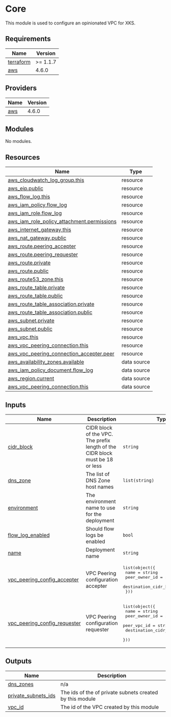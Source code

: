 # Core

This module is used to configure an opinionated VPC for XKS.

## Requirements

| Name | Version |
|------|---------|
| <a name="requirement_terraform"></a> [terraform](#requirement\_terraform) | >= 1.1.7 |
| <a name="requirement_aws"></a> [aws](#requirement\_aws) | 4.6.0 |

## Providers

| Name | Version |
|------|---------|
| <a name="provider_aws"></a> [aws](#provider\_aws) | 4.6.0 |

## Modules

No modules.

## Resources

| Name | Type |
|------|------|
| [aws_cloudwatch_log_group.this](https://registry.terraform.io/providers/hashicorp/aws/4.6.0/docs/resources/cloudwatch_log_group) | resource |
| [aws_eip.public](https://registry.terraform.io/providers/hashicorp/aws/4.6.0/docs/resources/eip) | resource |
| [aws_flow_log.this](https://registry.terraform.io/providers/hashicorp/aws/4.6.0/docs/resources/flow_log) | resource |
| [aws_iam_policy.flow_log](https://registry.terraform.io/providers/hashicorp/aws/4.6.0/docs/resources/iam_policy) | resource |
| [aws_iam_role.flow_log](https://registry.terraform.io/providers/hashicorp/aws/4.6.0/docs/resources/iam_role) | resource |
| [aws_iam_role_policy_attachment.permissions](https://registry.terraform.io/providers/hashicorp/aws/4.6.0/docs/resources/iam_role_policy_attachment) | resource |
| [aws_internet_gateway.this](https://registry.terraform.io/providers/hashicorp/aws/4.6.0/docs/resources/internet_gateway) | resource |
| [aws_nat_gateway.public](https://registry.terraform.io/providers/hashicorp/aws/4.6.0/docs/resources/nat_gateway) | resource |
| [aws_route.peering_accepter](https://registry.terraform.io/providers/hashicorp/aws/4.6.0/docs/resources/route) | resource |
| [aws_route.peering_requester](https://registry.terraform.io/providers/hashicorp/aws/4.6.0/docs/resources/route) | resource |
| [aws_route.private](https://registry.terraform.io/providers/hashicorp/aws/4.6.0/docs/resources/route) | resource |
| [aws_route.public](https://registry.terraform.io/providers/hashicorp/aws/4.6.0/docs/resources/route) | resource |
| [aws_route53_zone.this](https://registry.terraform.io/providers/hashicorp/aws/4.6.0/docs/resources/route53_zone) | resource |
| [aws_route_table.private](https://registry.terraform.io/providers/hashicorp/aws/4.6.0/docs/resources/route_table) | resource |
| [aws_route_table.public](https://registry.terraform.io/providers/hashicorp/aws/4.6.0/docs/resources/route_table) | resource |
| [aws_route_table_association.private](https://registry.terraform.io/providers/hashicorp/aws/4.6.0/docs/resources/route_table_association) | resource |
| [aws_route_table_association.public](https://registry.terraform.io/providers/hashicorp/aws/4.6.0/docs/resources/route_table_association) | resource |
| [aws_subnet.private](https://registry.terraform.io/providers/hashicorp/aws/4.6.0/docs/resources/subnet) | resource |
| [aws_subnet.public](https://registry.terraform.io/providers/hashicorp/aws/4.6.0/docs/resources/subnet) | resource |
| [aws_vpc.this](https://registry.terraform.io/providers/hashicorp/aws/4.6.0/docs/resources/vpc) | resource |
| [aws_vpc_peering_connection.this](https://registry.terraform.io/providers/hashicorp/aws/4.6.0/docs/resources/vpc_peering_connection) | resource |
| [aws_vpc_peering_connection_accepter.peer](https://registry.terraform.io/providers/hashicorp/aws/4.6.0/docs/resources/vpc_peering_connection_accepter) | resource |
| [aws_availability_zones.available](https://registry.terraform.io/providers/hashicorp/aws/4.6.0/docs/data-sources/availability_zones) | data source |
| [aws_iam_policy_document.flow_log](https://registry.terraform.io/providers/hashicorp/aws/4.6.0/docs/data-sources/iam_policy_document) | data source |
| [aws_region.current](https://registry.terraform.io/providers/hashicorp/aws/4.6.0/docs/data-sources/region) | data source |
| [aws_vpc_peering_connection.this](https://registry.terraform.io/providers/hashicorp/aws/4.6.0/docs/data-sources/vpc_peering_connection) | data source |

## Inputs

| Name | Description | Type | Default | Required |
|------|-------------|------|---------|:--------:|
| <a name="input_cidr_block"></a> [cidr\_block](#input\_cidr\_block) | CIDR block of the VPC. The prefix length of the CIDR block must be 18 or less | `string` | n/a | yes |
| <a name="input_dns_zone"></a> [dns\_zone](#input\_dns\_zone) | The list of DNS Zone host names | `list(string)` | n/a | yes |
| <a name="input_environment"></a> [environment](#input\_environment) | The environment name to use for the deployment | `string` | n/a | yes |
| <a name="input_flow_log_enabled"></a> [flow\_log\_enabled](#input\_flow\_log\_enabled) | Should flow logs be enabled | `bool` | `false` | no |
| <a name="input_name"></a> [name](#input\_name) | Deployment name | `string` | n/a | yes |
| <a name="input_vpc_peering_config_accepter"></a> [vpc\_peering\_config\_accepter](#input\_vpc\_peering\_config\_accepter) | VPC Peering configuration accepter | <pre>list(object({<br>    name                   = string<br>    peer_owner_id          = string<br>    destination_cidr_block = string<br>  }))</pre> | `[]` | no |
| <a name="input_vpc_peering_config_requester"></a> [vpc\_peering\_config\_requester](#input\_vpc\_peering\_config\_requester) | VPC Peering configuration requester | <pre>list(object({<br>    name                   = string<br>    peer_owner_id          = string<br>    peer_vpc_id            = string<br>    destination_cidr_block = string<br>  }))</pre> | `[]` | no |

## Outputs

| Name | Description |
|------|-------------|
| <a name="output_dns_zones"></a> [dns\_zones](#output\_dns\_zones) | n/a |
| <a name="output_private_subnets_ids"></a> [private\_subnets\_ids](#output\_private\_subnets\_ids) | The ids of the of private subnets created by this module |
| <a name="output_vpc_id"></a> [vpc\_id](#output\_vpc\_id) | The id of the VPC created by this module |
